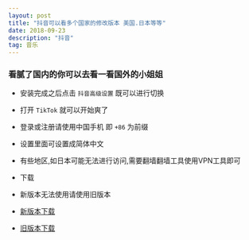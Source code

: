 ```yaml
---
layout: post
title: "抖音可以看多个国家的修改版本 美国.日本等等"
date: 2018-09-23
description: "抖音"
tag: 音乐
---
```


### 看腻了国内的你可以去看一看国外的小姐姐

* 安装完成之后点击 `抖音高级设置` 既可以进行切换
* 打开 `TikTok` 就可以开始爽了
* 登录或注册请使用中国手机 即 `+86` 为前缀
* 设置里面可设置成简体中文
* 有些地区,如日本可能无法进行访问,需要翻墙翻墙工具使用VPN工具即可

* 下载

* 新版本无法使用请使用旧版本

* [新版本下载](https://www.lanzous.com/i2nbpcd) 

* [旧版本下载](https://www.lanzous.com/i2nbgna)